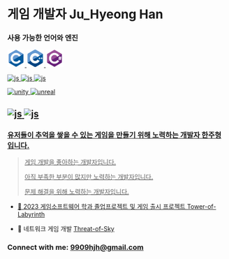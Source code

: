 <h1 align="left">게임 개발자 Ju_Hyeong Han</h1>
<h3 align="left">사용 가능한 언어와 엔진</h3>
<p align="left"> <a href="https://www.cprogramming.com/" target="_blank" rel="noreferrer"> 
  <img src="https://raw.githubusercontent.com/devicons/devicon/master/icons/c/c-original.svg" alt="c" width="40" height="40"/> </a> <a href="https://www.w3schools.com/cpp/" target="_blank" rel="noreferrer"> 
    <img src="https://raw.githubusercontent.com/devicons/devicon/master/icons/cplusplus/cplusplus-original.svg" alt="cplusplus" width="40" height="40"/> </a> 
  <a href="https://www.w3schools.com/cs/" target="_blank" rel="noreferrer"> 
    <img src="https://raw.githubusercontent.com/devicons/devicon/master/icons/csharp/csharp-original.svg" alt="csharp" width="40" height="40"/> </a> 
  <a href="https://unity.com/" target="_blank" rel="noreferrer"> 
    
  
![js](https://img.shields.io/badge/C-00599C?style=for-the-badge&logo=c&logoColor=white) ![js](https://img.shields.io/badge/C%2B%2B-00599C?style=for-the-badge&logo=c%2B%2B&logoColor=white) ![js](https://img.shields.io/badge/C%23-239120?style=for-the-badge&logo=c-sharp&logoColor=white) </p>

<img src="https://www.vectorlogo.zone/logos/unity3d/unity3d-icon.svg" alt="unity" width="40" height="40"/> </a> <a href="https://unrealengine.com/" target="_blank" rel="noreferrer"> 
      <img src="https://raw.githubusercontent.com/kenangundogan/fontisto/036b7eca71aab1bef8e6a0518f7329f13ed62f6b/icons/svg/brand/unreal-engine.svg" alt="unreal" width="40" height="40"/> </p>
      
![js](https://img.shields.io/badge/Unity-100000?style=for-the-badge&logo=unity&logoColor=white) ![js](https://img.shields.io/badge/unrealengine-%23313131.svg?style=for-the-badge&logo=unrealengine&logoColor=white) 
---
<h3 align="left">유저들이 추억을 쌓을 수 있는 게임을 만들기 위해 노력하는 개발자 한주형 입니다.</h3> </p>

> 게임 개발을 좋아하는 개발자입니다.</p>
> 아직 부족한 부분이 많지만 노력하는 개발자입니다.</p>
> 문제 해결을 위해 노력하는 개발자입니다.</p>


- 🔭 2023 게임소프트웨어 학과 졸업프로젝트 및 게임 출시 프로젝트 [Tower-of-Labyrinth](준비중)

- 👯 네트워크 게임 개발 [Threat-of-Sky](준비중)

### <p align="left">  Connect with me: 9909hjh@gmail.com
<p align="left">



